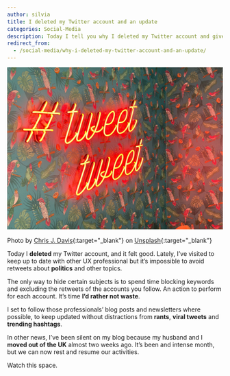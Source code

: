 ```yaml
---
author: silvia
title: I deleted my Twitter account and an update
categories: Social-Media
description: Today I tell you why I deleted my Twitter account and give you an update on why I've been silent on my blog lately.
redirect_from:
  - /social-media/why-i-deleted-my-twitter-account-and-an-update/
---
```

![I deleted my Twitter account and an update](/assets/images/i-deleted-my-twitter-account.jpg)

Photo by [Chris J. Davis](https://unsplash.com/@chrisjdavis){:target="_blank"} on [Unsplash](https://unsplash.com/s/photos/twitter){:target="_blank"}

Today I **deleted** my Twitter account, and it felt good. Lately, I’ve visited to keep up to date with other UX professional but it’s impossible to avoid retweets about **politics** and other topics.

The only way to hide certain subjects is to spend time blocking keywords and excluding the retweets of the accounts you follow. An action to perform for each account. It’s time **I’d rather not waste**.

I set to follow those professionals’ blog posts and newsletters where possible, to keep updated without distractions from **rants**, **viral tweets** and **trending hashtags**.

In other news, I’ve been silent on my blog because my husband and I **moved out of the UK** almost two weeks ago. It’s been and intense month, but we can now rest and resume our activities.

Watch this space.
